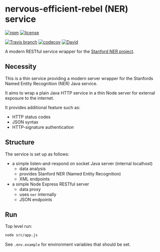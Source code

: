 # nervous-efficient-rebel (NER) service

[![npm](https://img.shields.io/npm/v/nervous-efficient-rebel.svg)](https://www.npmjs.com/package/nervous-efficient-rebel)
[![license](https://img.shields.io/github/license/tommilligan/nervous-efficient-rebel.svg)]()

[![Travis branch](https://img.shields.io/travis/tommilligan/nervous-efficient-rebel/develop.svg)](https://travis-ci.org/tommilligan/nervous-efficient-rebel)
[![codecov](https://codecov.io/gh/tommilligan/nervous-efficient-rebel/branch/develop/graph/badge.svg)](https://codecov.io/gh/tommilligan/nervous-efficient-rebel)
[![David](https://img.shields.io/david/tommilligan/nervous-efficient-rebel.svg)](https://david-dm.org/tommilligan/nervous-efficient-rebel)

A modern RESTful service wrapper for the [Stanford NER project](https://nlp.stanford.edu/software/CRF-NER.shtml).

## Necessity

This is a thin service providing a modern server wrapper for the 
Stanfords Named Entity Recognition (NER) Java service.

It aims to wrap a plain Java HTTP service in a thin Node server
for external exposure to the internet.

It provides additional feature such as:

* HTTP status codes
* JSON syntax
* HTTP-signature authentication


## Structure

The service is set up as follows:

* a simple listen-and-respond on socket Java server (internal localhost)
    * data analysis
    * provides Stanford NER (Named Entity Recognition)
    * XML endpoints
* a simple Node Express RESTful server
    * data proxy
    * uses `ner` internally
    * JSON endpoints


## Run

Top level run:
```bash
node src/app.js
```

See `.env.example` for environment variables that should be set.
